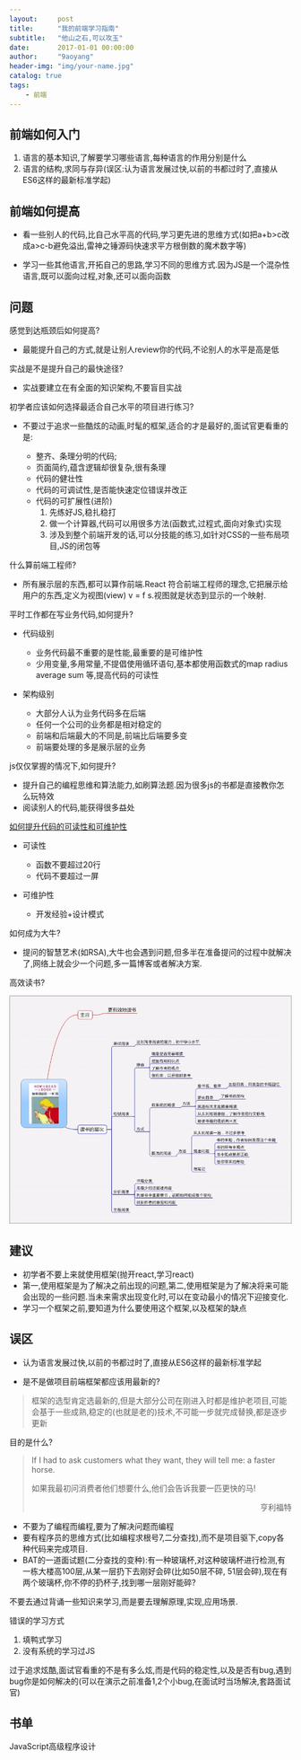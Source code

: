 ```yaml
---
layout:     post
title:      "我的前端学习指南"
subtitle:   "他山之石,可以攻玉"
date:       2017-01-01 00:00:00 
author:     "9aoyang"
header-img: "img/your-name.jpg"
catalog: true
tags:
    - 前端
---
```


## 前端如何入门

1. 语言的基本知识,了解要学习哪些语言,每种语言的作用分别是什么
2. 语言的结构,求同与存异(误区:认为语言发展过快,以前的书都过时了,直接从ES6这样的最新标准学起)






## 前端如何提高

- 看一些别人的代码,比自己水平高的代码,学习更先进的思维方式(如把a+b>c改成a>c-b避免溢出,雷神之锤源码快速求平方根倒数的魔术数字等)

- 学习一些其他语言,开拓自己的思路,学习不同的思维方式.因为JS是一个混杂性语言,既可以面向过程,对象,还可以面向函数







## 问题
感觉到达瓶颈后如何提高?

- 最能提升自己的方式,就是让别人review你的代码,不论别人的水平是高是低

实战是不是提升自己的最快途径?

- 实战要建立在有全面的知识架构,不要盲目实战


初学者应该如何选择最适合自己水平的项目进行练习?

- 不要过于追求一些酷炫的动画,时髦的框架,适合的才是最好的,面试官更看重的是:

  - 整齐、条理分明的代码;
  - 页面简约,蕴含逻辑却很复杂,很有条理
  - 代码的健壮性
  - 代码的可调试性,是否能快速定位错误并改正
  - 代码的可扩展性(进阶)
    1. 先练好JS,稳扎稳打
    2. 做一个计算器,代码可以用很多方法(函数式,过程式,面向对象式)实现
    3. 涉及到整个前端开发的话,可以分技能的练习,如针对CSS的一些布局项目,JS的闭包等


什么算前端工程师?
- 所有展示层的东西,都可以算作前端.React 符合前端工程师的理念,它把展示给用户的东西,定义为视图(view) v = f s.视图就是状态到显示的一个映射.

平时工作都在写业务代码,如何提升?

- 代码级别
  - 业务代码最不重要的是性能,最重要的是可维护性
  - 少用变量,多用常量,不提倡使用循环语句,基本都使用函数式的map radius average sum 等,提高代码的可读性


- 架构级别
  - 大部分人认为业务代码多在后端
  - 任何一个公司的业务都是相对稳定的
  - 前端和后端最大的不同是,前端比后端要多变
  - 前端要处理的多是展示层的业务

js仅仅掌握的情况下,如何提升?
  - 提升自己的编程思维和算法能力,如刷算法题.因为很多js的书都是直接教你怎么玩特效
  - 阅读别人的代码,能获得很多益处

[如何提升代码的可读性和可维护性](https://github.com/ryanmcdermott/clean-code-javascript)

- 可读性
  - 函数不要超过20行
  - 代码不要超过一屏


- 可维护性

  - 开发经验+设计模式

如何成为大牛?

- 提问的智慧艺术(如RSA),大牛也会遇到问题,但多半在准备提问的过程中就解决了,网络上就会少一个问题,多一篇博客或者解决方案.

高效读书?

<img src="../img/in-post/front-end-study-guide/how-to-read-a-book.jpg" alt="How to read a book" title="How to read a book ?">









## 建议

- 初学者不要上来就使用框架(抛开react,学习react)
- 第一,使用框架是为了解决之前出现的问题,第二,使用框架是为了解决将来可能会出现的一些问题.当未来需求出现变化时,可以在变动最小的情况下迎接变化.
- 学习一个框架之前,要知道为什么要使用这个框架,以及框架的缺点















## 误区</h2>

- 认为语言发展过快,以前的书都过时了,直接从ES6这样的最新标准学起

- 是不是做项目前端框架都应该用最新的?

>框架的选型肯定选最新的,但是大部分公司在刚进入时都是维护老项目,可能会基于一些成熟,稳定的(也就是老的)技术,不可能一步就完成替换,都是逐步更新


目的是什么?
<blockquote>
<p>If I had to ask customers what they want, they will tell me: a faster horse.</p>
<p>如果我最初问消费者他们想要什么,他们会告诉我要一匹更快的马!</p>
<p style="text-align:right">亨利福特</p>
</blockquote>


- 不要为了编程而编程,要为了解决问题而编程
- 要有程序员的思维方式(比如编程求根号7,二分查找),而不是项目驱下,copy各种代码来完成项目.
- BAT的一道面试题(二分查找的变种):有一种玻璃杯,对这种玻璃杯进行检测,有一栋大楼高100层,从某一层扔下去刚好会碎(比如50层不碎, 51层会碎),现在有两个玻璃杯,你不停的扔杯子,找到哪一层刚好能碎?


不要去通过背诵一些知识来学习,而是要去理解原理,实现,应用场景.

错误的学习方式
1. 填鸭式学习
2. 没有系统的学习过JS

过于追求炫酷,面试官看重的不是有多么炫,而是代码的稳定性,以及是否有bug,遇到bug你是如何解决的(可以在演示之前准备1,2个小bug,在面试时当场解决,套路面试官)





## 书单
JavaScript高级程序设计